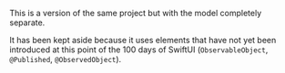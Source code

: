 This is a version of the same project but with the model completely separate.

 It has been kept aside because it uses elements that have not yet been introduced at this point of the 100 days of SwiftUI (`ObservableObject`, `@Published`, `@ObservedObject`).

